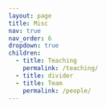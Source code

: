 ```yaml
---
layout: page
title: Misc
nav: true
nav_order: 6
dropdown: true
children:
  - title: Teaching
    permalink: /teaching/
  - title: divider
  - title: Team
    permalink: /people/
---
```

